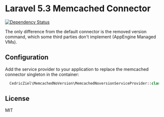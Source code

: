 # Laravel 5.3 Memcached Connector

[![Dependency 
Status](https://www.versioneye.com/user/projects/56a780b37e03c700377debf2/badge.svg?style=flat)](https://www.versioneye.com/user/projects/56a780b37e03c700377debf2)

The only difference from the default connector is the removed version command,
which some third parties don't implement (AppEngine Managed VMs).

## Configuration

Add the service provider to your application to replace the memcached connector singleton
in the container:

```php
  CedricZiel\MemcachedNoVersion\MemcachedNoversionServiceProvider::class,
```

## License

MIT
